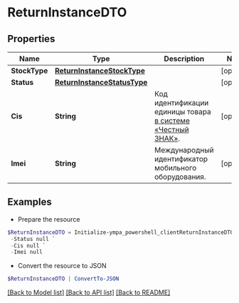# ReturnInstanceDTO
## Properties

Name | Type | Description | Notes
------------ | ------------- | ------------- | -------------
**StockType** | [**ReturnInstanceStockType**](ReturnInstanceStockType.md) |  | [optional] 
**Status** | [**ReturnInstanceStatusType**](ReturnInstanceStatusType.md) |  | [optional] 
**Cis** | **String** | Код идентификации единицы товара [в системе «Честный ЗНАК»](https://честныйзнак.рф/). | [optional] 
**Imei** | **String** | Международный идентификатор мобильного оборудования. | [optional] 

## Examples

- Prepare the resource
```powershell
$ReturnInstanceDTO = Initialize-ympa_powershell_clientReturnInstanceDTO  -StockType null `
 -Status null `
 -Cis null `
 -Imei null
```

- Convert the resource to JSON
```powershell
$ReturnInstanceDTO | ConvertTo-JSON
```

[[Back to Model list]](../README.md#documentation-for-models) [[Back to API list]](../README.md#documentation-for-api-endpoints) [[Back to README]](../README.md)

